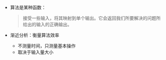 
+ 算法是某种函数：
  > 接受一些输入，将其映射到单个输出。它会返回我们所要解决的问题所给出的输入的正确输出。

+ 渐近分析：衡量算法效率
  + 不测量时间，只测量基本操作
  + 取决于输入量大小